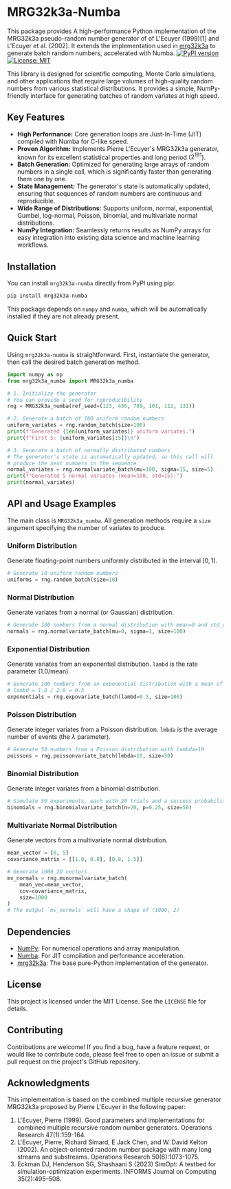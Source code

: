 # MRG32k3a-Numba
This package provides A high-performance Python implementation of the MRG32k3a pseudo-random number generator of of L'Ecuyer (1999)[1] and L'Ecuyer et al. (2002). It extends the implementation used in [mrg32k3a](https://pypi.org/project/mrg32k3a) to generate batch random numbers, accelerated with Numba. 
[![PyPI version](https://badge.fury.io/py/mrg32k3a-numba.svg)](https://badge.fury.io/py/mrg32k3a-numba)
[![License: MIT](https://img.shields.io/badge/License-MIT-yellow.svg)](https://opensource.org/licenses/MIT)

This library is designed for scientific computing, Monte Carlo simulations, and other applications that require large volumes of high-quality random numbers from various statistical distributions. It provides a simple, NumPy-friendly interface for generating batches of random variates at high speed.

## Key Features

* **High Performance:** Core generation loops are Just-In-Time (JIT) compiled with Numba for C-like speed.
* **Proven Algorithm:** Implements Pierre L'Ecuyer's MRG32k3a generator, known for its excellent statistical properties and long period ($2^{191}$).
* **Batch Generation:** Optimized for generating large arrays of random numbers in a single call, which is significantly faster than generating them one by one.
* **State Management:** The generator's state is automatically updated, ensuring that sequences of random numbers are continuous and reproducible.
* **Wide Range of Distributions:** Supports uniform, normal, exponential, Gumbel, log-normal, Poisson, binomial, and multivariate normal distributions.
* **NumPy Integration:** Seamlessly returns results as NumPy arrays for easy integration into existing data science and machine learning workflows.

## Installation

You can install `mrg32k3a-numba` directly from PyPI using pip:

```bash
pip install mrg32k3a-numba
```

This package depends on `numpy` and `numba`, which will be automatically installed if they are not already present.

## Quick Start

Using `mrg32k3a-numba` is straightforward. First, instantiate the generator, then call the desired batch generation method.

```python
import numpy as np
from mrg32k3a_numba import MRG32k3a_numba

# 1. Initialize the generator
# You can provide a seed for reproducibility
rng = MRG32k3a_numba(ref_seed=(123, 456, 789, 101, 112, 131))

# 2. Generate a batch of 100 uniform random numbers
uniform_variates = rng.random_batch(size=100)
print(f"Generated {len(uniform_variates)} uniform variates.")
print(f"First 5: {uniform_variates[:5]}\n")

# 3. Generate a batch of normally distributed numbers
# The generator's state is automatically updated, so this call will
# produce the next numbers in the sequence.
normal_variates = rng.normalvariate_batch(mu=100, sigma=15, size=5)
print(f"Generated 5 normal variates (mean=100, std=15):")
print(normal_variates)
```

## API and Usage Examples

The main class is `MRG32k3a_numba`. All generation methods require a `size` argument specifying the number of variates to produce.

### Uniform Distribution
Generate floating-point numbers uniformly distributed in the interval $[0, 1)$.

```python
# Generate 10 uniform random numbers
uniforms = rng.random_batch(size=10)
```

### Normal Distribution
Generate variates from a normal (or Gaussian) distribution.

```python
# Generate 100 numbers from a normal distribution with mean=0 and std_dev=1
normals = rng.normalvariate_batch(mu=0, sigma=1, size=100)
```

### Exponential Distribution
Generate variates from an exponential distribution. `lambd` is the rate parameter ($1.0 / \text{mean}$).

```python
# Generate 100 numbers from an exponential distribution with a mean of 2.0
# lambd = 1.0 / 2.0 = 0.5
exponentials = rng.expovariate_batch(lambd=0.5, size=100)
```

### Poisson Distribution
Generate integer variates from a Poisson distribution. `lmbda` is the average number of events (the $\lambda$ parameter).

```python
# Generate 50 numbers from a Poisson distribution with lambda=10
poissons = rng.poissonvariate_batch(lmbda=10, size=50)
```

### Binomial Distribution
Generate integer variates from a binomial distribution.

```python
# Simulate 50 experiments, each with 20 trials and a success probability of 0.25
binomials = rng.binomialvariate_batch(n=20, p=0.25, size=50)
```

### Multivariate Normal Distribution
Generate vectors from a multivariate normal distribution.

```python
mean_vector = [0, 5]
covariance_matrix = [[1.0, 0.8], [0.8, 1.5]]

# Generate 1000 2D vectors
mv_normals = rng.mvnormalvariate_batch(
    mean_vec=mean_vector,
    cov=covariance_matrix,
    size=1000
)
# The output `mv_normals` will have a shape of (1000, 2)
```

## Dependencies

* [NumPy](https://numpy.org/): For numerical operations and array manipulation.
* [Numba](https://numba.pydata.org/): For JIT compilation and performance acceleration.
* [mrg32k3a](https://pypi.org/project/mrg32k3a): The base pure-Python implementation of the generator.

## License

This project is licensed under the MIT License. See the `LICENSE` file for details.

## Contributing

Contributions are welcome! If you find a bug, have a feature request, or would like to contribute code, please feel free to open an issue or submit a pull request on the project's GitHub repository.

## Acknowledgments

This implementation is based on the combined multiple recursive generator MRG32k3a proposed by Pierre L'Ecuyer in the following paper:

1. L'Ecuyer, Pierre (1999). Good parameters and implementations for combined multiple recursive random number generators. Operations Research 47(1):159-164.
2. L'Ecuyer, Pierre, Richard Simard, E Jack Chen, and W. David Kelton (2002). An object-oriented random number package with many long streams and substreams. Operations Research 50(6):1073-1075.
3. Eckman DJ, Henderson SG, Shashaani S (2023) SimOpt: A testbed for simulation-optimization experiments.
INFORMS Journal on Computing 35(2):495–508.

